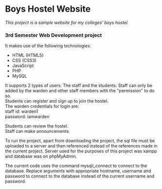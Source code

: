 # Boys Hostel Website
*This project is a sample website for my colleges' boys hostel.*
### 3rd Semester Web Development project
It makes use of the following technologies:
* HTML (HTML5) 
* CSS (CSS3)
* JavaScript
* PHP
* MySQL

It supports 2 types of users. The staff and the students.
Staff can only be added by the warden and other staff members with the "permission" to do so.  
Students can register and sign up to join the hostel.  
The warden credentials for login are:  
  staff id: warden1  
  password: iamwarden  
  
Students can review the hostel.  
Staff can make announcements.  

To run the project, apart from downloading the project, the sql file must be uploaded to a server and then referenced instead of the references made in the current project. Server used for the purposes of this project was xampp and database was on phpMyAdmin.

The current code uses the command mysqli_connect to connect to the database. Replace arguments with appropriate hostname, username and password to connect to the database instead of the current username and password.
